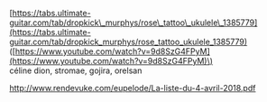 [https://tabs.ultimate-guitar.com/tab/dropkick\_murphys/rose\_tattoo\_ukulele\_1385779](https://tabs.ultimate-guitar.com/tab/dropkick_murphys/rose_tattoo_ukulele_1385779) \([https://www.youtube.com/watch?v=9d8SzG4FPyM](https://www.youtube.com/watch?v=9d8SzG4FPyM)\)  
céline dion, stromae, gojira, orelsan

http://www.rendevuke.com/eupelode/La-liste-du-4-avril-2018.pdf

